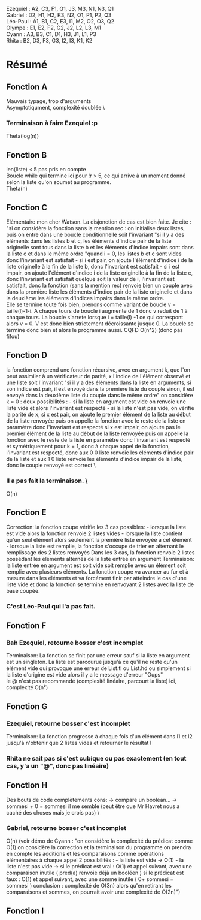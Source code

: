 Ezequiel : A2, C3, F1, G1, J3, M3, N1, N3, Q1 \
Gabriel : D2, H1, H2, K3, N2, O1, P1, P2, Q3 \
Léo-Paul : A1, B1, C2, E3, I1, M2, O2, O3, Q2 \
Olympe : E1, E2, F2, G2, J2, L2, L3, M1 \
Cyann : A3, B3, C1, D1, H3, J1, L1, P3 \
Rhita : B2, D3, F3, G3, I2, I3, K1, K2

# Résumé
## Fonction A
Mauvais typage, trop d'arguments \
Asymptotiqument, complexité doublée \
### Terminaison à faire Ezequiel :p
Theta(log(n))

## Fonction B
len(liste) < 5 pas pris en compte \
Boucle while qui termine ici pour !r > 5, ce qui arrive à un moment donné selon la liste qu'on soumet au programme. \
Theta(n)

## Fonction C
Elémentaire mon cher Watson.
La disjonction de cas est bien faite. Je cite : "si on considère la fonction sans la mention rec : on initialise deux listes, puis on entre dans une boucle conditionnelle soit l'invariant "si il y a des éléments dans les listes b et c, les éléments d'indice pair de la liste originelle sont tous dans la liste b et les éléments d'indice impairs sont dans la liste c et dans le même ordre "quand i = 0, les listes b et c sont vides donc l'invariant est satisfait - si i est pair, on ajoute l'élément d'indice i de la liste originelle à la fin de la liste b, donc l'invariant est satisfait - si i est impair, on ajoute l'élément d'indice i de la liste originelle à la fin de la liste c, donc l'invariant est satisfait quelque soit la valeur de i, l'invariant est satisfait, donc la fonction (sans la mention rec) renvoie bien un couple avec dans la première liste les éléments d'indice pair de la liste originelle et dans la deuxième les éléments d'indices impairs dans le même ordre. \
Elle se termine toute fois bien, prenons comme variant de boucle v = taille(l)-1-i. A chaque tours de boucle i augmente de 1 donc v reduit de 1 à chaque tours. La boucle s'arrete lorsque i = taille(l) -1 ce qui correspont alors v = 0. V est donc bien strictement décroissante jusque 0. La boucle se termine donc bien et alors le programme aussi. CQFD
O(n^2)    (donc pas fifou)

## Fonction D
la fonction comprend une fonction récursive, avec en argument k, que l'on peut assimiler à un vérificateur de parité, x l'indice de l'élément observé et une liste soit l'invariant "si il y a des éléments dans la liste en arguments, si son indice est pair, il est envoyé dans la premiere liste du couple sinon, il est envoyé dans la deuxième liste du couple dans le même ordre" on considère k = 0 : deux possibilités : - si la liste en argument est vide on renvoie une liste vide et alors l'invariant est respecté - si la liste n'est pas vide, on vérifie la parité de x, si x est pair, on ajoute le premier élément de la liste au début de la liste renvoyée puis on appelle la fonction avec le reste de la liste en paramètre donc l'invariant est respecté si x est impair, on ajoute pas le premier élément de la liste au début de la liste renvoyée puis on appelle la fonction avec le reste de la liste en paramètre donc l'invariant est respecté et symétriquement pour k = 1, donc à chaque appel de la fonction, l'invariant est respecté, donc aux 0 0 liste renvoie les éléments d'indice pair de la liste et aux 1 0 liste renvoie les éléments d'indice impair de la liste, donc le couple renvoyé est correct \
### Il a pas fait la terminaison. \
O(n)

## Fonction E
Correction: la fonction coupe vérifie les 3 cas possibles: 
	- lorsque la liste est vide alors la fonction renvoie 2 listes vides
	- lorsque la liste contient qu'un seul élément alors seulement la première liste envoyée a cet élément
	- lorsque la liste est remplie, la fonction s'occupe de trier en alternant le remplissage des 2 listes renvoyés
Dans les 3 cas, la fonction renvoie 2 listes possédant les éléments alternés de la liste entrée en argument
Terminaison: la liste entrée en argument est soit vide soit remplie avec un élément soit remplie avec plusieurs éléments. La fonction coupe va avancer au fur et à mesure dans les éléments et va forcément finir par atteindre le cas d'une liste vide et donc la fonction se termine en renvoyant 2 listes avec la liste de base coupée.
### C'est Léo-Paul qui l'a pas fait.

## Fonction F
### Bah Ezequiel, retourne bosser c'est incomplet
Terminaison: La fonction se finit par une erreur sauf si la liste en argument est un singleton. La liste est parcourue jusqu'à ce qu'il ne reste qu'un élément vide qui provoque une erreur de List.tl ou List.hd ou simplement si la liste d'origine est vide alors il y a le message d'erreur "Oups" \
le @ n'est pas recommandé (complexité linéaire, parcourt la liste)
ici, complexité O(n²)

## Fonction G
### Ezequiel, retourne bosser c'est incomplet
Terminaison: La fonction progresse à chaque fois d'un élément dans l1 et l2 jusqu'à n'obtenir que 2 listes vides et retourner le résultat l
### Rhita ne sait pas si c'est cubique ou pas exactement (en tout cas, y'a un "@", donc pas linéaire)

## Fonction H
Des bouts de code complètements cons:
 -> compare un booléan...
 -> sommesi + 0 = sommesi il me semble (peut être que Mr Havret nous a caché des choses mais je crois pas) \
### Gabriel, retourne bosser c'est incomplet
O(n) (voir démo de Cyann : "on considère la complexité du prédicat comme O(1) on considère la correction et la terminaison du programme on prendra en compte les additions et les comparaisons comme opérations élémentaires à chaque appel 2 possibilités : - la liste est vide -> O(1) - la liste n'est pas vide -> si le prédicat est vrai : O(1) et appel suivant, avec une comparaison inutile ( pred(a) renvoie déjà un booléen ) si le prédicat est faux : O(1) et appel suivant, avec une somme inutile ( 0+ sommesi = sommesi )  conclusion : complexité de O(3n) alors qu'en retirant les comparaisons et sommes, on pourrait avoir une complexité de O(2n)")

## Fonction I


